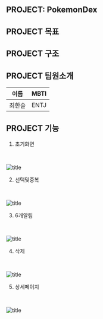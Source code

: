 ## PROJECT: PokemonDex



## PROJECT 목표

## PROJECT 구조


## PROJECT 팀원소개
| 이름   | MBTI |
| ------ | ---- |
| 최한솔 | ENTJ |



## PROJECT 기능


1. 초기화면
</br>

![title](https://blog.kakaocdn.net/dn/QNiPZ/btsKHV7O14C/Kd4kfPk3cAfPwIBQ5KYHt1/img.gif)   





2. 선택및중복 
</br>

![title](https://blog.kakaocdn.net/dn/ZfEZX/btsKH9SdhAL/GTLQMXtKdMNzqZl9RjPls1/img.gif)   


3. 6개알림
</br>


![title](https://blog.kakaocdn.net/dn/bkTibH/btsKISoIMmU/LP3TGn3u6Vkmv273kAQm01/img.gif)   



4. 삭제
</br>

![title](https://blog.kakaocdn.net/dn/biwEoM/btsKGRE6LO6/Y3O7piShRYK127NnRHesa0/img.gif)   
  

5. 상세페이지

</br>


![title](https://blog.kakaocdn.net/dn/cVW0KD/btsKJlqBl3C/2m5b7kn4m1fSKVtJRDJlcK/img.gif)   


</br>
